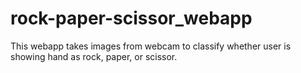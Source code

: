 # rock-paper-scissor_webapp
This webapp takes images from webcam to classify whether user is showing hand as rock, paper, or scissor.
